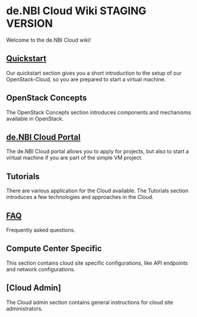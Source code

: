 # de.NBI Cloud Wiki STAGING VERSION

Welcome to the de.NBI Cloud wiki!

## [Quickstart](quickstart.md) 

Our quickstart section gives you a short introduction to the setup of our OpenStack-Cloud, so you are prepared to
start a virtual machine.

## OpenStack Concepts

The OpenStack Concepts section introduces components and mechanisms available in OpenStack.

## [de.NBI Cloud Portal](portal/allocation.md)

The de.NBI Cloud portal allows you to apply for projects, but also to start a virtual machine if you are
part of the simple VM project.

## Tutorials

There are various application for the Cloud available. The Tutorials section introduces a few technologies and approaches in the Cloud.

## [FAQ](FAQ.md)

Frequently asked questions.

## Compute Center Specific

This section contains cloud site specific configurations, like API endpoints and network configurations.

## [Cloud Admin]

The Cloud admin section contains general instructions for cloud site administrators.
